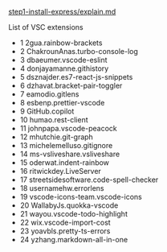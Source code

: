 [step1-install-express/explain.md](https://github.com/dheeraj-br/random2/blob/step1-install-express/explain.md)

List of VSC extensions

-	1	2gua.rainbow-brackets	
-	2	ChakrounAnas.turbo-console-log	
-	3	dbaeumer.vscode-eslint	
-	4	donjayamanne.githistory	
-	5	dsznajder.es7-react-js-snippets	
-	6	dzhavat.bracket-pair-toggler	
-	7	eamodio.gitlens	
-	8	esbenp.prettier-vscode	
-	9	GitHub.copilot	
-	10	humao.rest-client	
-	11	johnpapa.vscode-peacock	
-	12	mhutchie.git-graph	
-	13	michelemelluso.gitignore	
-	14	ms-vsliveshare.vsliveshare	
-	15	oderwat.indent-rainbow	
-	16	ritwickdey.LiveServer	
-	17	streetsidesoftware.code-spell-checker	
-	18	usernamehw.errorlens	
-	19	vscode-icons-team.vscode-icons	
-	20	WallabyJs.quokka-vscode	
-	21	wayou.vscode-todo-highlight	
-	22	wix.vscode-import-cost	
-	23	yoavbls.pretty-ts-errors	
-	24	yzhang.markdown-all-in-one
